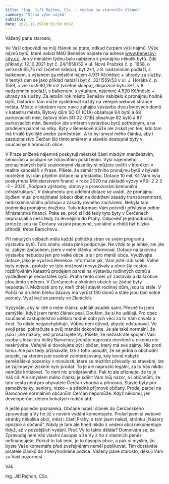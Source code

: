 ```yaml
---
title: "Ing. Jiří Rejhon, CSc. - reakce na starostův článek"
summary: "Stran výše nájmů"
subtitle: ''
date: 2021-11-29T00:05:00.003Z
---
```


 
Vážený pane starosto,

Ve Vaší odpovědi na můj článek se ptáte, odkud čerpám výši nájmů. Výše nájmů bytů, které nabízí MěÚ Benešov najdete na adrese www.benesov-city.cz. Jen v minulém týdnu bylo nabízeno k pronájmu několik bytů. Zde příklady: 12.10.2021 byt č. 24/1658/52 v ul. Nová Pražská č. p. 1658, o velikosti 65,75 m2 (včetně sklepa), byt 2+1, v 8. nadzemním podlaží, s balkonem, s výtahem za měsíční nájem 4.931 Kč/měsíc + úhrady za služby. V tentýž den se jako příklad nabízí i byt č. 32/1559/53 v ul. J. Horáka č. p. 1559, o velikosti 60,26 m2 (včetně sklepa), dispozice bytu 3+1, v 8. nadzemním podlaží, s balkonem, s výtahem, nájemné 4.520 Kč/měsíc + úhrady za služby. Za letošní rok město Benešov nabízelo k pronájmu hodně bytů, historii si tam může vysledovat každý na veřejné webové stránce města. Město v letošním roce navíc zahájilo výstavbu dvou bytových domů v katastru města, Bytový dům SO 01 (C1A) obsahuje 64 bytů a 68 parkovacích míst, bytový dům SO 02 (C1B) obsahuje 82 bytů a 87 parkovacích míst. Benešov jde směrem výstavbou bytů potřebným, a ne prodejem parcel na vilky. Byty v Benešově může ale získat jen ten, kdo tam má trvalé bydliště anebo zaměstnání. A to byl smysl mého článku, aby i zastupitelstvo Čerčan šlo tímto směrem a stavělo dostupné byty v současných hranicích obce.

V Praze snížené nájemné poskytují městské části mladým manželstvím, seniorům a osobám se zdravotním postižením. Výši nájemného pronajímaných bytů soukromými vlastníky si můžete ověřit v kterékoli v realitní kanceláři v Praze. Píšete, že záměr tržního pronájmu bytů v bývalé nocležně byl dán přijetím dotace na přestavbu. Dotace 10 mil. Kč Vám byla poskytnuta Ministerstvem financí v roce 2020 na základě výzvy VPS- 2 2 3 -2 – 2020 „Podpora výstavby, obnovy a provozování komunální infrastruktury“.  V dokumentu pro udělení dotace se uvádí, že pronájmu bydlení musí pronajímatel (obec) dbát na dodržení zásady transparentnosti, nediskriminačního přístupu a zásady rovného zacházení. Nebyla tam podmínka pronájmu dražbou. Tuto informaci Vám potvrdí i příslušný odbor Ministerstva financí. Ptáte se, proč si lidé tedy tyto byty v Čerčanech nepronajali a nešli tedy za levnějším do Prahy. Odpověď je jednoduchá, protože jsou na Čerčany vázáni pracovně, sociálně a chtějí být blízko přírodě, třeba Barochovu. 

Při minulých volbách měla každá politická stran ve svém programu výstavbu bytů. Tuto snahu vláda plně podporuje. Ne vždy to je lehké, ale jde to. Jakým způsobem, jsem v mém článku informoval. Dotace na takovou výstavbu nebudou jen pro velké obce, ale i pro menší obce. Využívejte dotace, jako je využívá Benešov. Informace jak, Vám jistě rádi sdělí. Volné byty nejsou, protože se tyto možnosti nevyužívaly a obce šly cestou rozšiřováním katastrů prodejem parcel na výstavbu rodinných domů a výsledkem je nedostatek bytů. Praha tento směr už zastavila a další obce jdou tímto směrem. V Čerčanech a okolních obcích se žádné byty nepostavili. Možnosti pro ty, kteří chtějí stavět rodinný dům, jsou tu stále. V Poříčí na druhém břehu Sázavy má vyrůst 130 domů a stále jsou tam volné parcely. Využívají se parcely ve Zlenicích. 

Vyzýváte, aby si lidé o mém článku udělali úsudek sami. Přesně to jsem zamýšlel, když jsem tento článek psal. Doufám, že si ho udělají. Pro obec současné zastupitelstvo udělalo hodně dobrých věcí za to Vám chvála a čest. To nikdo nezpochybňuje. Vůbec není důvod, abyste odstupoval. Ve svojí práci pokračujte a svůj mandát dokončete. Je ale také normální, že jsou i jiné názory, než prosazujete Vy. Píšete, že nezastíráte spojení Vaší osoby s lokalitou Velký Barochov, jednáte naprosto otevřeně a nikomu nic neskrýváte. Veřejně si dovolujete být i občan, který má své zájmy. Nic proti tomu. Ale pak tedy přiznáváte, lze z toho usoudit, že se jedná o obchodní projekt, na kterém jste osobně zainteresovaný, kdy levně nabyté zemědělské pozemky v minulosti, které se mezitím převedly na stavební, lze se zajímavým ziskem nyní prodat. To je ale naprosto legální, za to Vás nikdo nemůže kritizovat. To není nic protiprávního. Pak to ale přiznejte, že to je Váš cíl. Ale smyslem mého článku je sdělit Vám můj názor, a i občanům, že tato cesta není pro obyvatele Čerčan vhodná a přínosná. Stavte byty pro samoživitelky, seniory, nízko – a středně příjmové občany. Prodej parcel na Barochově normálním občanům Čerčan nepomůže. Když někomu, jen developerům, dětem bohatých rodičů atd.

A ještě poslední poznámka. Občané napíší článek do Čerčanského zpravodaje a Vy ho již v novém vydání komentujete. Prošel jsem si webové stránky několika obcí, měst i částí Prahy, a tam jsem nalezl, stránku „Názory opozice a občanů“. Nikdy je tam ale hned nikdo z vedení obcí nekomentuje. Když, až v pozdějších vydání. Proč Vy to takto děláte? Domnívám se, že Zpravodaj není Váš vlastní časopis a že Vy z ho z vlastních peněz nefinancujete. Pokud to tak není, je to časopis obce, a pak si myslím, že byste Vaše komentáře před zveřejněním neměl publikovat. Tím dostáváte pisatele článků do znevýhodněné pozice. Vážený pane starosto, děkuji Vám za Vaši pozornost.

Váš

Ing. Jiří Rejhon, CSc. 


